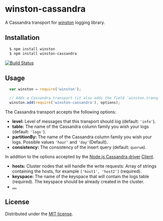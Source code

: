 # winston-cassandra

A Cassandra transport for [winston](https://github.com/flatiron/winston) logging library.

## Installation
``` bash
  $ npm install winston
  $ npm install winston-cassandra
```
[![Build Status](https://secure.travis-ci.org/jorgebay/winston-cassandra.png)](http://travis-ci.org/jorgebay/winston-cassandra)

## Usage
``` js
  var winston = require('winston');

  // Adds a Cassandra transport (it also adds the field `winston.transports.Cassandra`)
  winston.add(require('winston-cassandra'), options);
```

The Cassandra transport accepts the following options:

* __level:__ Level of messages that this transport should log (default: `'info'`).
* __table:__ The name of the Cassandra column family you wish your logs (default: `'logs'`).
* __partitionBy:__ The name of the Cassandra column family you wish your logs. Possible values `'hour'` and `'day'`(Default).
* __consistency:__ The consistency of the insert query (default: `quorum`).

In addition to the options accepted by the [Node.js Cassandra driver](https://github.com/jorgebay/node-cassandra-cql)
 [Client][0].

* __hosts:__ Cluster nodes that will handle the write requests:
Array of strings containing the hosts, for example `['host1', 'host2']` (required).
* __keyspace:__ The name of the keyspace that will contain the logs table (required). The keyspace should be already created in the cluster.
* __[...][0]__

## License
Distributed under the [MIT license](https://github.com/jorgebay/winston-cassandra/blob/master/LICENSE.txt).


[0]: https://github.com/jorgebay/node-cassandra-cql#client
